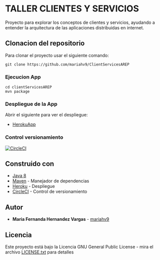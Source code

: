 # TALLER CLIENTES Y SERVICIOS 

Proyecto para explorar los conceptos de clientes y servicios, ayudando a entender la arquitectura de las aplicaciones distribuidas en internet.

## Clonacion del repositorio 

Para clonar el proyecto usar el siguiente comando:

```
git clone https://github.com/mariahv9/ClientServicesAREP
```

### Ejecucion App

```
cd clientServicesAREP
mvn package
```

### Despliegue de la App

Abrir el siguiente para ver el despliegue:

* [HerokuApp](https://clientservices.herokuapp.com/index.html)

### Control versionamiento

[![CircleCI](https://circleci.com/gh/mariahv9/ClientServicesAREP.svg?style=svg&circle-token=fa8c51f3bedd926b133267148a5e3c22e1617f4a)](https://app.circleci.com/pipelines/github/mariahv9/ClientServicesAREP)

## Construido con 

* [Java 8](https://www.java.com/es/about/whatis_java.jsp)
* [Maven](https://maven.apache.org/) - Manejador de dependencias
* [Heroku](https://dashboard.heroku.com/) - Despliegue
* [CircleCI](https://circleci.com/) - Control de versionamiento


## Autor

* **Maria Fernanda Hernandez Vargas** - [mariahv9](https://github.com/mariahv9)


## Licencia

Este proyecto está bajo la Licencia GNU General Public License - mira el archivo [LICENSE.txt](LICENSE.txt) para detalles

